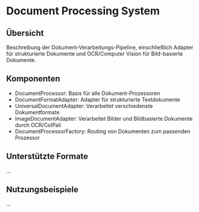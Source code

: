 # Document Processing System

## Übersicht
Beschreibung der Dokument-Verarbeitungs-Pipeline, einschließlich Adapter für strukturierte Dokumente und OCR/Computer Vision für Bild-basierte Dokumente.

## Komponenten
- DocumentProcessor: Basis für alle Dokument-Prozessoren
- DocumentFormatAdapter: Adapter für strukturierte Textdokumente
- UniversalDocumentAdapter: Verarbeitet verschiedenste Dokumentformate
- ImageDocumentAdapter: Verarbeitet Bilder und Bildbasierte Dokumente durch OCR/ColPali
- DocumentProcessorFactory: Routing von Dokumenten zum passenden Prozessor

## Unterstützte Formate
...

## Nutzungsbeispiele
...

